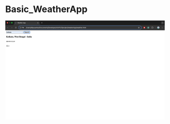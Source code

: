 # Basic_WeatherApp
![project_Demo](https://github.com/bijoy01sarkar/Basic_WeatherApp/blob/fb140d6809ca3568cc81d7d6dad79a48dfcc0cb7/weatherApp.png)
